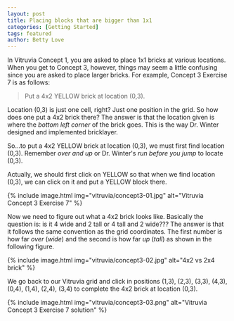 ```yaml
---
layout: post
title: Placing blocks that are bigger than 1x1
categories: [Getting Started]
tags: featured
author: Betty Love
---
```


<!-- #### Topics on this page
{:.no_toc}
* TOC
{:toc} -->

In Vitruvia Concept 1, you are asked to place 1x1 bricks at various locations.  When you get to Concept 3, however, things may seem a little confusing since you are asked to place larger bricks.  For example, Concept 3 Exercise 7 is as follows:

> Put a 4x2 YELLOW brick at location (0,3).

Location (0,3) is just one cell, right?  Just one position in the grid.  So how does one put a 4x2 brick there? The answer is that the location given is where the *bottom left corner* of the brick goes. This is the way Dr. Winter designed and implemented bricklayer.

So...to put a 4x2 YELLOW brick at location (0,3), we must first find location (0,3). Remember *over and up* or Dr. Winter's *run before you jump* to locate (0,3).

Actually, we should first click on YELLOW so that when we find location (0,3), we can click on it and put a YELLOW block there.

{% include image.html img="vitruvia/concept3-01.jpg"  alt="Vitruvia Concept 3 Exercise 7" %}

Now we need to figure out what a 4x2 brick looks like.  Basically the question is: is it 4 wide and 2 tall or 4 tall and 2 wide???  The answer is that it follows the same convention as the grid coordinates.  The first number is how far *over* (*wide*) and the second is how far *up* (*tall*) as shown in the following figure.

{% include image.html img="vitruvia/concept3-02.jpg"  alt="4x2 vs 2x4 brick" %}

We go back to our Vitruvia grid and click in positions (1,3), (2,3), (3,3), (4,3), (0,4), (1,4), (2,4), (3,4) to complete the 4x2 brick at location (0,3).


{% include image.html img="vitruvia/concept3-03.png"  alt="Vitruvia Concept 3 Exercise 7 solution" %}
